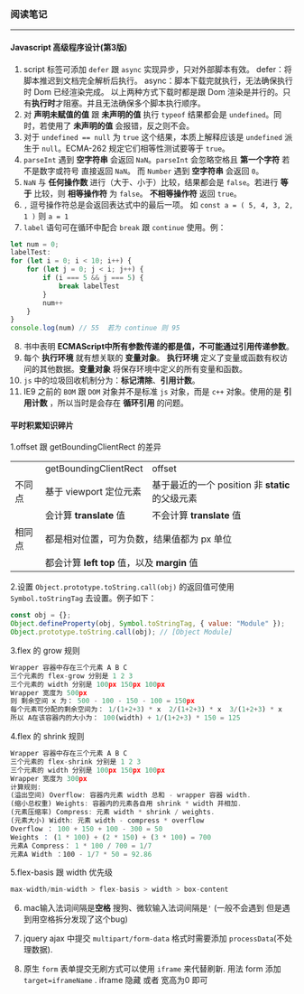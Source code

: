 ### 阅读笔记
---
#### Javascript 高级程序设计(第3版)

1. script 标签可添加 `defer` 跟 `async` 实现异步，只对外部脚本有效。
    defer：将脚本推迟到文档完全解析后执行。
    async：脚本下载完就执行，无法确保执行时 Dom 已经渲染完成。
    以上两种方式下载时都是跟 Dom 渲染是并行的。只有**执行时**才阻塞。并且无法确保多个脚本执行顺序。
2.  对 **声明未赋值的值** 跟 **未声明的值** 执行 `typeof` 结果都会是 `undefined`。同时，若使用了 **未声明的值** 会报错，反之则不会。
3. 对于 `undefined == null` 为 `true` 这个结果，本质上解释应该是 `undefined` 派生于 `null`。ECMA-262 规定它们相等性测试要等于 `true`。
4. `parseInt` 遇到 **空字符串** 会返回 `NaN`。`parseInt` 会忽略空格且 **第一个字符** 若不是数字或符号 直接返回 `NaN`。 而 `Number` 遇到 **空字符串** 会返回 `0`。
5. `NaN` 与 **任何操作数** 进行（大于、小于）比较，结果都会是 `false`。若进行 **等于** 比较，则 **相等操作符** 为 `false`。 **不相等操作符** 返回 `true`。
6. `,` 逗号操作符总是会返回表达式中的最后一项。
   如 `const a = ( 5, 4, 3, 2, 1 )` 则 `a = 1`
7. `label` 语句可在循环中配合 `break` 跟 `continue` 使用。例：
   
```js
let num = 0;
labelTest:
for (let i = 0; i < 10; i++) {
    for (let j = 0; j < i; j++) {
        if (i === 5 && j === 5) {
            break labelTest
        }
        num++
    }
}
console.log(num) // 55  若为 continue 则 95
```
8. 书中表明 **ECMAScript中所有参数传递的都是值，不可能通过引用传递参数**。
9. 每个 **执行环境** 就有想关联的 **变量对象**。 **执行环境** 定义了变量或函数有权访问的其他数据。**变量对象** 将保存环境中定义的所有变量和函数。
10. `js` 中的垃圾回收机制分为：**标记清除**、**引用计数**。
11. IE9 之前的 `BOM` 跟 `DOM` 对象并不是标准 `js` 对象，而是 `c++` 对象。使用的是 **引用计数** ，所以当时是会存在 **循环引用** 的问题。

#### 平时积累知识碎片

1.offset 跟 getBoundingClientRect 的差异
   
<table>
    <tr>
        <td></td>
        <td>getBoundingClientRect</td>
        <td>offset</td>
    </td>
    <tr>
        <td>不同点</td>
        <td>基于 viewport 定位元素</td>
        <td>基于最近的一个 position 非 <b>static</b> 的父级元素</td>
    </td>
    <tr>
        <td></td>
        <td>会计算 <b>translate</b> 值</td>
        <td>不会计算 <b>translate</b> 值</td>
    </td>
    <tr>
        <td>相同点</td>
        <td colspan="2">都是相对位置，可为负数，结果值都为 px 单位</td>
    </td>
    <tr>
        <td></td>
        <td colspan="2">都会计算 <b>left</b> <b>top</b> 值，以及 <b>margin</b> 值</td>
    </td>
</table>

2.设置 `Object.prototype.toString.call(obj)` 的返回值可使用 `Symbol.toStringTag` 去设置。例子如下：

```js
const obj = {};
Object.defineProperty(obj, Symbol.toStringTag, { value: "Module" }); 
Object.prototype.toString.call(obj); // [Object Module]
```

3.flex 的 grow 规则

```js
Wrapper 容器中存在三个元素 A B C
三个元素的 flex-grow 分别是 1 2 3 
三个元素的 width 分别是 100px 150px 100px
Wrapper 宽度为 500px
则 剩余空间 x 为： 500 - 100 - 150 - 100 = 150px
每个元素可分配的剩余空间为： 1/(1+2+3) * x  2/(1+2+3) * x  3/(1+2+3) * x
所以 A在该容器内的大小为： 100(width) + 1/(1+2+3) * 150 = 125
```

4.flex 的 shrink 规则

```js
Wrapper 容器中存在三个元素 A B C
三个元素的 flex-shrink 分别是 1 2 3 
三个元素的 width 分别是 100px 150px 100px
Wrapper 宽度为 300px
计算规则:
(溢出空间) Overflow: 容器内元素 width 总和 - wrapper 容器 width.
(缩小总权重) Weights: 容器内的元素各自用 shrink * width 并相加.
(元素压缩率) Compress: 元素 width * shrink / weights.
(元素大小) Width: 元素 width - compress * overflow
Overflow ： 100 + 150 + 100 - 300 = 50
Weights ： (1 * 100) + (2 * 150) + (3 * 100) = 700
元素A Compress： 1 * 100 / 700 = 1/7
元素A Width ：100 - 1/7 * 50 = 92.86
```

5.flex-basis 跟 width 优先级

```js
max-width/min-width > flex-basis > width > box-content
```

6. mac输入法词间隔是**空格** 搜狗、微软输入法词间隔是`'` (一般不会遇到 但是遇到用空格拆分发现了这个bug)

7. jquery ajax 中提交 `multipart/form-data` 格式时需要添加 `processData`(不处理数据).

8. 原生 `form` 表单提交无刷方式可以使用 `iframe` 来代替刷新. 用法 form 添加 `target=iframeName` . iframe 隐藏 或者 宽高为0 即可
